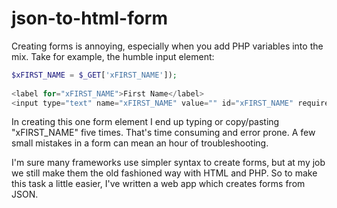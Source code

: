 # json-to-html-form
Creating forms is annoying, especially when you add PHP variables into the mix. Take for example, the humble input element:
```PHP
$xFIRST_NAME = $_GET['xFIRST_NAME']);
 
<label for="xFIRST_NAME">First Name</label>
<input type="text" name="xFIRST_NAME" value="" id="xFIRST_NAME" required> 
```
In creating this one form element I end up typing or copy/pasting "xFIRST_NAME" five times. That's time consuming and error prone. A few small mistakes in a form can mean an hour of troubleshooting. 

I'm sure many frameworks use simpler syntax to create forms, but at my job we still make them the old fashioned way with HTML and PHP. So to make this task a little easier, I've written a web app which creates forms from JSON. 
